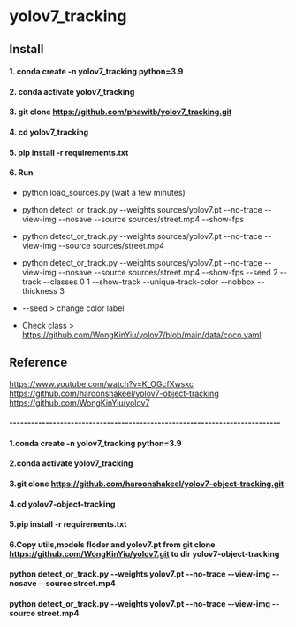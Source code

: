 # yolov7_tracking  
## Install
#### 1. conda create -n yolov7_tracking python=3.9
#### 2. conda activate yolov7_tracking
#### 3. git clone https://github.com/phawitb/yolov7_tracking.git
#### 4. cd yolov7_tracking
#### 5. pip install -r requirements.txt
#### 6. Run
- python load_sources.py (wait a few minutes)
- python detect_or_track.py --weights sources/yolov7.pt --no-trace --view-img --nosave --source sources/street.mp4 --show-fps
- python detect_or_track.py --weights sources/yolov7.pt --no-trace --view-img  --source sources/street.mp4  
- python detect_or_track.py --weights sources/yolov7.pt --no-trace --view-img --nosave --source sources/street.mp4 --show-fps --seed 2 --track --classes 0 1 --show-track --unique-track-color --nobbox --thickness 3

- --seed > change color label
- Check class > https://github.com/WongKinYiu/yolov7/blob/main/data/coco.yaml

## Reference
https://www.youtube.com/watch?v=K_OGcfXwskc   
https://github.com/haroonshakeel/yolov7-object-tracking  
https://github.com/WongKinYiu/yolov7  


#### ---------------------------------------------------------------------------
#### 1.conda create -n yolov7_tracking python=3.9
#### 2.conda activate yolov7_tracking
#### 3.git clone https://github.com/haroonshakeel/yolov7-object-tracking.git
#### 4.cd yolov7-object-tracking
#### 5.pip install -r requirements.txt
#### 6.Copy utils,models floder and yolov7.pt from git clone https://github.com/WongKinYiu/yolov7.git to dir yolov7-object-tracking

#### python detect_or_track.py --weights yolov7.pt --no-trace --view-img --nosave --source street.mp4
#### python detect_or_track.py --weights yolov7.pt --no-trace --view-img  --source street.mp4

